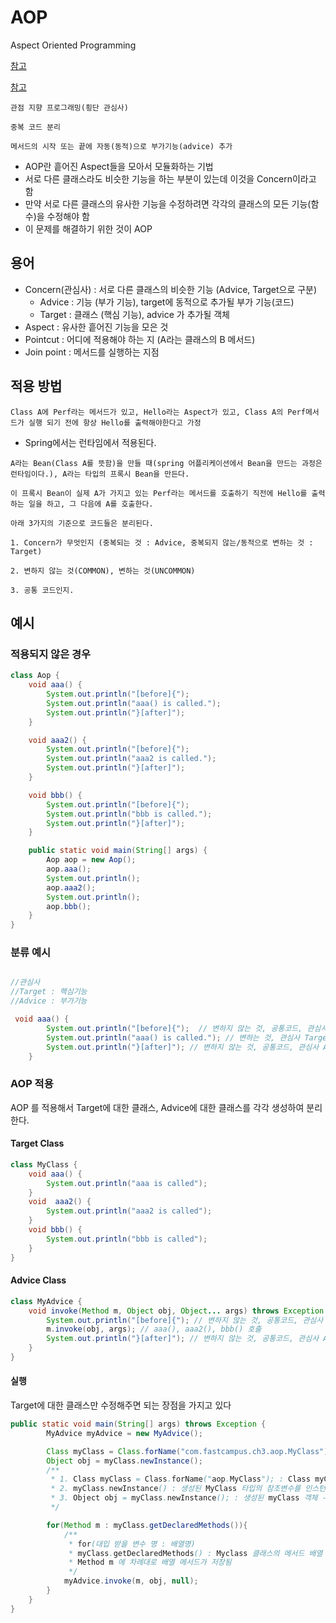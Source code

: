 # AOP 
Aspect Oriented Programming


[참고](https://velog.io/@underlier12/Spring-18-AOP-%EB%9E%80)

[참고](https://velog.io/@to9251/Spring-AOP)
```
관점 지향 프로그래밍(횡단 관심사)

중복 코드 분리

메서드의 시작 또는 끝에 자동(동적)으로 부가기능(advice) 추가 
```
- AOP란 흩어진 Aspect들을 모아서 모듈화하는 기법
- 서로 다른 클래스라도 비슷한 기능을 하는 부분이 있는데 이것을 Concern이라고 함
- 만약 서로 다른 클래스의 유사한 기능을 수정하려면 각각의 클래스의 모든 기능(함수)을 수정해야 함
- 이 문제를 해결하기 위한 것이 AOP

## 용어
- Concern(관심사) : 서로 다른 클래스의 비슷한 기능 (Advice, Target으로 구분)
  - Advice : 기능 (부가 기능), target에 동적으로 추가될 부가 기능(코드)
  - Target : 클래스 (핵심 기능), advice 가 추가될 객체
- Aspect : 유사한 흩어진 기능을 모은 것
- Pointcut : 어디에 적용해야 하는 지 (A라는 클래스의 B 메서드)
- Join point : 메서드를 실행하는 지점

## 적용 방법
```
Class A에 Perf라는 메서드가 있고, Hello라는 Aspect가 있고, Class A의 Perf메서드가 실행 되기 전에 항상 Hello를 출력해야한다고 가정
```
- Spring에서는 런타임에서 적용된다.
```
A라는 Bean(Class A를 뜻함)을 만들 때(spring 어플리케이션에서 Bean을 만드는 과정은 런타임이다.), A라는 타입의 프록시 Bean을 만든다.

이 프록시 Bean이 실제 A가 가지고 있는 Perf라는 메서드를 호출하기 직전에 Hello를 출력하는 일을 하고, 그 다음에 A를 호출한다.
```
```
아래 3가지의 기준으로 코드들은 분리된다.

1. Concern가 무엇인지 (중복되는 것 : Advice, 중복되지 않는/동적으로 변하는 것 : Target)

2. 변하지 않는 것(COMMON), 변하는 것(UNCOMMON)

3. 공통 코드인지.
```

## 예시
### 적용되지 않은 경우
```java
class Aop {
    void aaa() {
        System.out.println("[before]{"); 
        System.out.println("aaa() is called."); 
        System.out.println("}[after]"); 
    }

    void aaa2() {
        System.out.println("[before]{");
        System.out.println("aaa2 is called.");
        System.out.println("}[after]"); 
    }

    void bbb() {
        System.out.println("[before]{");
        System.out.println("bbb is called.");
        System.out.println("}[after]");
    }

    public static void main(String[] args) {
        Aop aop = new Aop();
        aop.aaa();
        System.out.println();
        aop.aaa2();
        System.out.println();
        aop.bbb();
    }
}
```

### 분류 예시
```java

//관심사
//Target : 핵심기능
//Advice : 부가기능

 void aaa() {
        System.out.println("[before]{");  // 변하지 않는 것, 공통코드, 관심사 Advice
        System.out.println("aaa() is called."); // 변하는 것, 관심사 Target
        System.out.println("}[after]"); // 변하지 않는 것, 공통코드, 관심사 Advice
    }
```

### AOP 적용
AOP 를 적용해서 Target에 대한 클래스, Advice에 대한 클래스를 각각 생성하여 분리한다.
#### Target Class
```java
class MyClass {
    void aaa() {
        System.out.println("aaa is called");
    }
    void  aaa2() {
        System.out.println("aaa2 is called");
    }
    void bbb() {
        System.out.println("bbb is called");
    }
}
```
#### Advice Class
```java
class MyAdvice {
    void invoke(Method m, Object obj, Object... args) throws Exception {
        System.out.println("[before]{"); // 변하지 않는 것, 공통코드, 관심사 Advice
        m.invoke(obj, args); // aaa(), aaa2(), bbb() 호출
        System.out.println("}[after]"); // 변하지 않는 것, 공통코드, 관심사 Advice
    }
}
```
#### 실행
Target에 대한 클래스만 수정해주면 되는 장점을 가지고 있다
```java
public static void main(String[] args) throws Exception {
        MyAdvice myAdvice = new MyAdvice();

        Class myClass = Class.forName("com.fastcampus.ch3.aop.MyClass");
        Object obj = myClass.newInstance();
        /**
         * 1. Class myClass = Class.forName("aop.MyClass"); : Class myClass : MyClass 타입의 참조변수 생성
         * 2. myClass.newInstance() : 생성된 MyClass 타입의 참조변수를 인스턴스화 시켜 "객체 생성"
         * 3. Object obj = myClass.newInstance(); : 생성된 myClass 객체 -> Object 타입의 obj 변수에 할당
         */

        for(Method m : myClass.getDeclaredMethods()){
            /**
             * for(대입 받을 변수 명 : 배열명)
             * myClass.getDeclaredMethods() : Myclass 클래스의 메서드 배열 {aaa(), aaa2(), bbb()}
             * Method m 에 차례대로 배열 메서드가 저장됨
             */
            myAdvice.invoke(m, obj, null);
        }
    }
}
```